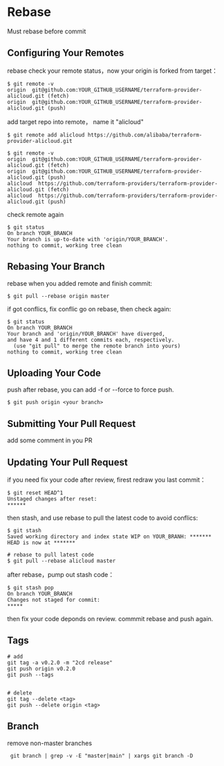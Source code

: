 # Rebase

Must rebase before commit

## Configuring Your Remotes

rebase check your remote status，now your origin is forked from target：
```console
$ git remote -v
origin  git@github.com:YOUR_GITHUB_USERNAME/terraform-provider-alicloud.git (fetch)
origin  git@github.com:YOUR_GITHUB_USERNAME/terraform-provider-alicloud.git (push)
```

add target repo into remote， name it "alicloud"
```console
$ git remote add alicloud https://github.com/alibaba/terraform-provider-alicloud.git

$ git remote -v
origin  git@github.com:YOUR_GITHUB_USERNAME/terraform-provider-alicloud.git (fetch)
origin  git@github.com:YOUR_GITHUB_USERNAME/terraform-provider-alicloud.git (push)
alicloud  https://github.com/terraform-providers/terraform-provider-alicloud.git (fetch)
alicloud  https://github.com/terraform-providers/terraform-provider-alicloud.git (push)
```
check remote again
```
$ git status
On branch YOUR_BRANCH
Your branch is up-to-date with 'origin/YOUR_BRANCH'.
nothing to commit, working tree clean
```

## Rebasing Your Branch

rebase when you added remote and finish commit:
```console
$ git pull --rebase origin master
```

if got conflics, fix conflic go on rebase, then check again:
```console
$ git status
On branch YOUR_BRANCH
Your branch and 'origin/YOUR_BRANCH' have diverged,
and have 4 and 1 different commits each, respectively.
  (use "git pull" to merge the remote branch into yours)
nothing to commit, working tree clean
```

## Uploading Your Code

push after rebase, you can add -f or --force to force push.
```console
$ git push origin <your branch>
```


## Submitting Your Pull Request

add some comment in you PR

## Updating Your Pull Request

if you need fix your code after review, firest redraw you last commit：

```console
$ git reset HEAD^1
Unstaged changes after reset:
******
```

then stash, and use rebase to pull the latest code to avoid conflics:

```console
$ git stash
Saved working directory and index state WIP on YOUR_BRANH: *******
HEAD is now at *******

# rebase to pull latest code
$ git pull --rebase alicloud master
```

after rebase，pump out stash code：

```console
$ git stash pop
On branch YOUR_BRANCH
Changes not staged for commit:
*****
```
then fix your code deponds on review. commmit rebase and push again.

## Tags

```console
# add
git tag -a v0.2.0 -m "2cd release"
git push origin v0.2.0
git push --tags


# delete
git tag --delete <tag>
git push --delete origin <tag>  
```

## Branch
remove non-master branches
```console
 git branch | grep -v -E "master|main" | xargs git branch -D
```
